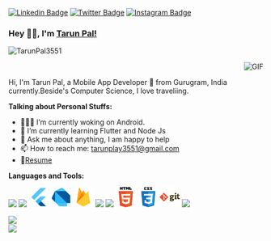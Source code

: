 [![Linkedin Badge](https://img.shields.io/badge/-TarunPal-blue?style=flat-square&logo=Linkedin&logoColor=white&link=https://www.linkedin.com/in/tarun-pal-079828140/)](https://www.linkedin.com/in/tarun-pal-079828140/) [![Twitter Badge](https://img.shields.io/badge/-@Tarun_pal_-1ca0f1?style=flat-square&labelColor=1ca0f1&logo=twitter&logoColor=white&link=https://twitter.com/Tarun_pal_
)](https://twitter.com/Tarun_pal_) [![Instagram Badge](https://img.shields.io/badge/-@apps_for_you_____-D7008A?style=flat-square&labelColor=D7008A&logo=Instagram&logoColor=white&link=https://www.instagram.com/apps_for_you_____/)](https://www.instagram.com/apps_for_you_____/) 
 

### Hey 👋🏽, I'm [Tarun Pal!]()  
<p align="left"> <img src="https://komarev.com/ghpvc/?username=TarunPal3551" alt="TarunPal3551" /> </p> 
<img align="right" alt="GIF" height="160px" src="https://media.giphy.com/media/du3J3cXyzhj75IOgvA/giphy.gif" />


<br/>

Hi, I'm Tarun Pal, a Mobile App Developer 🚀 from Gurugram, India currently.Beside's Computer Science, I love traveliing. 
  
**Talking about Personal Stuffs:**

- 👨🏽‍💻 I’m currently woking on Android.
- 🌱 I’m currently learning Flutter and Node Js
- 💬 Ask me about anything, I am happy to help
- 📫 How to reach me: tarunplay3551@gmail.com
- 📝[Resume](https://drive.google.com/file/d/1Ij5WBjsgLgWmjR45MEIFPXBmBz-jD5Xd/view)

**Languages and Tools:**   

<code><img height="40" src="https://developer.android.com/guide/practices/ui_guidelines/images/NB_Icon_Mask_Shapes_Ext_02.gif"></code>
<code><img height="40" src="https://miro.medium.com/max/800/1*zzTEyTwyy7jXibtqVWg84Q.gif"></code>
<code><img height="40" src="https://raw.githubusercontent.com/github/explore/80688e429a7d4ef2fca1e82350fe8e3517d3494d/topics/flutter/flutter.png"></code>
<code><img height="40" src="https://raw.githubusercontent.com/github/explore/80688e429a7d4ef2fca1e82350fe8e3517d3494d/topics/dart/dart.png"></code>
<code><img height="40" src="https://raw.githubusercontent.com/github/explore/80688e429a7d4ef2fca1e82350fe8e3517d3494d/topics/firebase/firebase.png"></code>
<code><img height="40" src="https://upload.wikimedia.org/wikipedia/commons/thumb/d/d9/Node.js_logo.svg/1920px-Node.js_logo.svg.png"></code>
<code><img height="40" src="https://cms-assets.tutsplus.com/uploads/users/1116/posts/24835/preview_image/mongodb-logo.png"></code>
<code><img height="40" src="https://raw.githubusercontent.com/github/explore/5c058a388828bb5fde0bcafd4bc867b5bb3f26f3/topics/html/html.png"></code>
<code><img height="40" src="https://raw.githubusercontent.com/github/explore/5c058a388828bb5fde0bcafd4bc867b5bb3f26f3/topics/css/css.png"></code>
<code><img height="40" src="https://raw.githubusercontent.com/github/explore/80688e429a7d4ef2fca1e82350fe8e3517d3494d/topics/git/git.png"></code>
<code><img height="40" src="https://th.bing.com/th/id/OIP.JEKb3vltxtalPhYda59hNAHaHO?pid=Api&rs=1"></code>





<a href="https://github.com/TarunPal3551/">
  <img align="left" src="https://github-readme-stats.vercel.app/api?username=TarunPal3551&show_icons=true&theme=radical&count_private=true" />
</a>
<br>

<a href="https://github.com/TarunPal3551/">
  <img align="left" src="https://github-readme-stats.vercel.app/api/top-langs/?username=TarunPal3551&layout=compact&theme=radical" />
</a>
